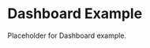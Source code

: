 <!-- file: examples/modules/metrics/dashboard/README.md -->
<!-- version: 1.0.0 -->
<!-- guid: 7aa6734d-be58-489f-afa0-d7dcfe2892fc -->

# Dashboard Example

Placeholder for Dashboard example.
